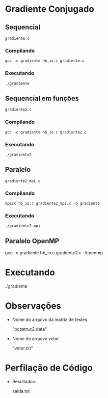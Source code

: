 # Gradiente Conjugado

## Sequencial

    gradiente.c

### Compilando

    gcc -o gradiente hb_io.c gradiente.c

### Executando

    ./gradiente

## Sequencial em funções

    gradiente2.c

### Compilando

    gcc -o gradiente hb_io.c gradiente2.c

### Executando

    ./gradiente2

## Paralelo

    gradiente2_mpi.c

### Compilando

    mpicc hb_io.c gradiente2_mpi.c -o gradiente

### Executando

    ./gradiente2_mpi

## Paralelo OpenMP

gcc -o gradiente hb_io.c gradiente2.c -fopenmp

# Executando

./gradiente


# Observações

- Nome do arquivo da matriz de testes

	"bcsstruc2.data"

- Nome do arquivo vetor

    "vetor.txt"

# Perfilação de Código

- Resultados:

	saida.txt
